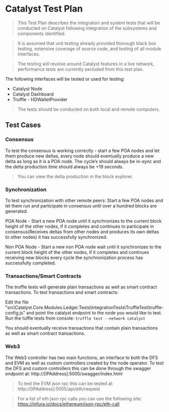 # Catalyst Test Plan
> This Test Plan describes the integration and system tests that will be conducted on Catalyst following integration of the subsystems and components identified.

>It is assumed that unit testing already provided thorough black box testing, extensive coverage of source code, and testing of all module interfaces.

>The testing will revolve around Catalyst features in a live network, performance tests are currently excluded from this test plan.

The following interfaces will be tested or used for testing:
 - Catalyst Node
 - Catalyst Dashboard
 - Truffle - HDWalletProvider
 > The tests should be conducted on both local and remote computers.


## Test Cases

### Consensus
To test the consensus is working correctly - start a few POA nodes and let them produce new deltas, every node should eventually produce a new delta as long as it is a POA node. The cycle’s should always be in-sync and the delta production time should always be +19 seconds. 
> You can view the delta production in the block explorer.

### Synchronization
To test synchronization with other remote peers:
Start a few POA nodes and let them run and participate in consensus until over a hundred blocks are generated.

POA Node - Start a new POA node until it synchronizes to the current block height of the other nodes, if it completes and continues to participate in consensus(Receives deltas from other nodes and produces its own deltas to other nodes) it has successfully synchronized.

Non POA Node - Start a new non POA node wait until it synchronizes to the current block height of the other nodes, if it completes and continues receiving new blocks every cycle the synchronization process has successfully completed.

### Transactions/Smart Contracts
The truffle tests will generate plain transactions as well as smart contract transactions. 
To test transactions and smart contracts:

Edit the file "src\Catalyst.Core.Modules.Ledger.Tests\IntegrationTests\TruffleTest\truffle-config.js" and point the catalyst endpoint to the node you would like to test. Run the tuffle tests from console: 
```truffle test --network catalyst```

You should eventually receive transactions that contain plain transactions as well as smart contract transactions.

### Web3
The Web3 controller has two main functions, an interface to both the DFS and EVM as well as custom controllers created by the node operator.
To test the DFS and custom controllers this can be done through the swagger endpoint at: http://[IPAddress]:5005/swagger/index.html

> To test the EVM json rpc this can be tested at: http://[IPAddress]:5005/api/eth/request

> For a list of eth json rpc calls you can use the following site: https://infura.io/docs/ethereum/json-rpc/eth-call
